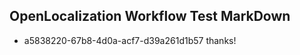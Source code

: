## OpenLocalization Workflow Test MarkDown
* a5838220-67b8-4d0a-acf7-d39a261d1b57 thanks!

<!--HONumber=Sep16_HO1-->


